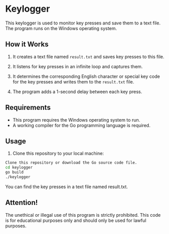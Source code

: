# Keylogger

This keylogger is used to monitor key presses and save them to a text file. The program runs on the Windows operating system.

## How it Works

1. It creates a text file named `result.txt` and saves key presses to this file.

2. It listens for key presses in an infinite loop and captures them.

3. It determines the corresponding English character or special key code for the key presses and writes them to the `result.txt` file.

4. The program adds a 1-second delay between each key press.

## Requirements

- This program requires the Windows operating system to run.
- A working compiler for the Go programming language is required.

## Usage

1. Clone this repository to your local machine:

```bash
Clone this repository or download the Go source code file.
cd keylogger
go build
./keylogger
```
You can find the key presses in a text file named result.txt.

## Attention!

The unethical or illegal use of this program is strictly prohibited. This code is for educational purposes only and should only be used for lawful purposes.

